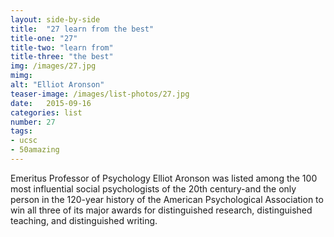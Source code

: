 ```yaml
---
layout: side-by-side
title:  "27 learn from the best"
title-one: "27"
title-two: "learn from"
title-three: "the best"
img: /images/27.jpg
mimg: 
alt: "Elliot Aronson"
teaser-image: /images/list-photos/27.jpg
date:   2015-09-16
categories: list
number: 27
tags:
- ucsc
- 50amazing
---
```

Emeritus Professor of Psychology Elliot Aronson was listed among the 100 most influential social psychologists of the 20th century-and the only person in the 120-year history of the American Psychological Association to win all three of its major awards for distinguished research, distinguished teaching, and distinguished writing.